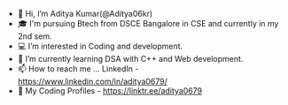 - 👋 Hi, I’m Aditya Kumar(@Aditya06kr)
- 🎓 I'm pursuing Btech from DSCE Bangalore in CSE and currently in my 2nd sem.
- 💻 I’m interested in Coding and development.
- 👀 I’m currently learning DSA with C++ and Web development.
- 📫 How to reach me ...
     LinkedIn - https://www.linkedin.com/in/aditya0679/
- 🔗 My Coding Profiles - https://linktr.ee/aditya0679
<!---
Aditya06kr/Aditya06kr is a ✨ special ✨ repository because its `README.md` (this file) appears on your GitHub profile.
You can click the Preview link to take a look at your changes.
--->
